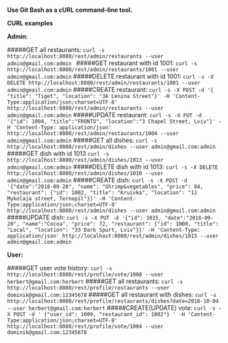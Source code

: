 **Use Git Bash as a cURL command-line tool.**


**CURL examples**



**Admin**:


#####GET all restaurants:
 `curl -s http://localhost:8080/rest/admin/restaurants --user admin@gmail.com:admin `
 #####GET restaurant with id 1001:
 `curl -s http://localhost:8080/rest/admin/restaurants/1001 --user admin@gmail.com:admin`
 #####DELETE restaurant with id 1001:
 `curl -s -X DELETE http://localhost:8080/rest/admin/restaurants/1001 --user admin@gmail.com:admin`
 #####CREATE restaurant:
 `curl -s -X POST -d '{ "title": "Tiget", "location": "3A Lenina Street"}' -H 'Content-Type:application/json;charset=UTF-8' http://localhost:8080/rest/admin/restaurants --user admin@gmail.com:admin`
  #####UPDATE restaurant:
`curl -s -X PUT -d '{"id": 1004, "title":"FRONTO", "location":"3 Chapel Street, Lviv"}' -H 'Content-Type: application/json' http://localhost:8080/rest/admin/restaurants/1004 --user admin@gmail.com:admin`
#####GET all dishes:
`curl -s http://localhost:8080/rest/admin/dishes --user admin@gmail.com:admin`
#####GET dish with id 1013
`curl -s http://localhost:8080/rest/admin/dishes/1013 --user admin@gmail.com:admin`
#####DELETE dish with id 1013:
 `curl -s -X DELETE http://localhost:8080/rest/admin/dishes/1010 --user admin@gmail.com:admin`
#####CREATE dish: 
`curl -s -X POST -d '{"date":"2018-09-20", "name": "Shrimp&vegetables", "price": 84, "restaurant": {"id": 1002, "title": "Kruivka", "location": "11 Mykolaja street, Ternopil"}}' -H 'Content-Type:application/json;charset=UTF-8' http://localhost:8080/rest/admin/dishes --user admin@gmail.com:admin`
#####UPDATE dish: 
`curl -s -X PUT -d '{"id": 1015, "date":"2018-09-20", "name":"Cocoa", "price": 72, "restaurant": {"id": 1000, "title": "Local", "location": "33 Dark Spurt, Lviv"}}' -H 'Content-Type: application/json' http://localhost:8080/rest/admin/dishes/1015 --user admin@gmail.com:admin`

**User:**

#####GET user vote history:
`curl -s http://localhost:8080/rest/profile/vote/1008 --user herbert@gmail.com:herbert`
#####GET all restaurants:
`curl -s http://localhost:8080/rest/profile/restaurants --user dominik@gmail.com:12345678`
#####GET all restaurant with dishes:
`curl -s http://localhost:8080/rest/profile/restaurants/dishes?date=2018-10-04 --user herbert@gmail.com:herbert`
#####CREATE(UPDATE) vote:
`curl -s -X POST -d ' {"user_id": 1009, "restaurant_id": 1002"} ' -H 'Content-Type:application/json;charset=UTF-8' http://localhost:8080/rest/profile/vote/1004 --user dominik@gmail.com:12345678`
